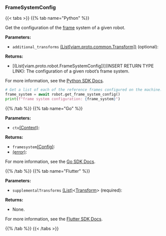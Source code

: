 ### FrameSystemConfig

{{< tabs >}}
{{% tab name="Python" %}}

Get the configuration of the [frame](/mobility/frame-system/) system of a given robot.

**Parameters:**

- `additional_transforms` [(List[viam.proto.common.Transform])](https://python.viam.dev/autoapi/viam/proto/common/index.html#viam.proto.common.Transform) (optional):

**Returns:**

- [(List[viam.proto.robot.FrameSystemConfig])](INSERT RETURN TYPE LINK): The configuration of a given robot’s frame system.

For more information, see the [Python SDK Docs](https://python.viam.dev/autoapi/viam/robot/client/index.html#viam.robot.client.RobotClient.get_frame_system_config).

``` python {class="line-numbers linkable-line-numbers"}
# Get a list of each of the reference frames configured on the machine.
frame_system = await robot.get_frame_system_config()
print(f"frame system configuration: {frame_system}")
```

{{% /tab %}}
{{% tab name="Go" %}}

**Parameters:**

- `ctx`[(Context)](https://pkg.go.dev/context#Context):

**Returns:**

- `framesystem`[(Config)](https://pkg.go.dev/go.viam.com/rdk@v0.26.0/robot/framesystem#Config):
- [(error)](https://pkg.go.dev/builtin#error):

For more information, see the [Go SDK Docs](https://pkg.go.dev/go.viam.com/rdk/robot#Robot).

{{% /tab %}}
{{% tab name="Flutter" %}}

**Parameters:**

- `supplementalTransforms` [(List)](https://api.flutter.dev/flutter/dart-core/List-class.html)<[Transform](https://flutter.viam.dev/viam_protos.common.common/Transform-class.html)> (required):

**Returns:**

- None.

For more information, see the [Flutter SDK Docs](https://flutter.viam.dev/viam_protos.robot.robot/RobotServiceClient/frameSystemConfig.html).

{{% /tab %}}
{{< /tabs >}}
